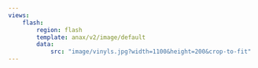 ```yaml
---
views:
    flash:
        region: flash
        template: anax/v2/image/default
        data:
            src: "image/vinyls.jpg?width=1100&height=200&crop-to-fit"
---
```

